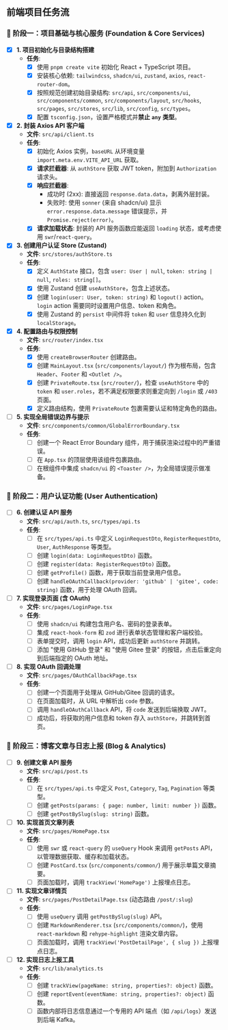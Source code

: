 ## 前端项目任务流
### 🚀 **阶段一：项目基础与核心服务 (Foundation &amp; Core Services)**

* [X] **1. 项目初始化与目录结构搭建**
  * **任务**:
    * [X] 使用 `pnpm create vite` 初始化 React + TypeScript 项目。
    * [X] 安装核心依赖: `tailwindcss`, `shadcn/ui`, `zustand`, `axios`, `react-router-dom`。
    * [X] 按照规范创建初始目录结构: `src/api`, `src/components/ui`, `src/components/common`, `src/components/layout`, `src/hooks`, `src/pages`, `src/stores`, `src/lib`, `src/config`, `src/types`。
    * [X] 配置 `tsconfig.json`，设置严格模式并**禁止** **`any`** **类型**。
* [X] **2. 封装 Axios API 客户端**
  * **文件**: `src/api/client.ts`
  * **任务**:
    * [X] 初始化 Axios 实例，`baseURL` 从环境变量 `import.meta.env.VITE_API_URL` 获取。
    * [X] **请求拦截器**: 从 `authStore` 获取 JWT token，附加到 `Authorization` 请求头。
    * [X] **响应拦截器**:
      * 成功时 (2xx): 直接返回 `response.data.data`，剥离外层封装。
      * 失败时: 使用 `sonner` (来自 shadcn/ui) 显示 `error.response.data.message` 错误提示，并 `Promise.reject(error)`。
    * [X] **请求加载状态**: 封装的 API 服务函数应能返回 `loading` 状态，或考虑使用 `swr`/`react-query`。
* [X] **3. 创建用户认证 Store (Zustand)**
  * **文件**: `src/stores/authStore.ts`
  * **任务**:
    * [X] 定义 `AuthState` 接口，包含 `user: User | null`, `token: string | null`, `roles: string[]`。
    * [X] 使用 Zustand 创建 `useAuthStore`，包含上述状态。
    * [X] 创建 `login(user: User, token: string)` 和 `logout()` action。`login` action 需要同时设置用户信息、token 和角色。
    * [X] 使用 Zustand 的 `persist` 中间件将 `token` 和 `user` 信息持久化到 `localStorage`。
* [X] **4. 配置路由与权限控制**
  * **文件**: `src/router/index.tsx`
  * **任务**:
    * [X] 使用 `createBrowserRouter` 创建路由。
    * [X] 创建 `MainLayout.tsx` (`src/components/layout/`) 作为根布局，包含 `Header`、`Footer` 和 `<Outlet />`。
    * [X] 创建 `PrivateRoute.tsx` (`src/router/`)，检查 `useAuthStore` 中的 `token` 和 `user.roles`，若不满足权限要求则重定向到 `/login` 或 `/403` 页面。
    * [X] 定义路由结构，使用 `PrivateRoute` 包裹需要认证和特定角色的路由。
* [ ] **5. 实现全局错误边界与提示**
  * **文件**: `src/components/common/GlobalErrorBoundary.tsx`
  * **任务**:
    * [ ] 创建一个 React Error Boundary 组件，用于捕获渲染过程中的严重错误。
    * [ ] 在 `App.tsx` 的顶层使用该组件包裹路由。
    * [ ] 在根组件中集成 `shadcn/ui` 的 `<Toaster />`，为全局错误提示做准备。
### 👤 **阶段二：用户认证功能 (User Authentication)**
* [ ] **6. 创建认证 API 服务**
  * **文件**: `src/api/auth.ts`, `src/types/api.ts`
  * **任务**:
    * [ ] 在 `src/types/api.ts` 中定义 `LoginRequestDto`, `RegisterRequestDto`, `User`, `AuthResponse` 等类型。
    * [ ] 创建 `login(data: LoginRequestDto)` 函数。
    * [ ] 创建 `register(data: RegisterRequestDto)` 函数。
    * [ ] 创建 `getProfile()` 函数，用于获取当前登录用户信息。
    * [ ] 创建 `handleOAuthCallback(provider: 'github' | 'gitee', code: string)` 函数，用于处理 OAuth 回调。
* [ ] **7. 实现登录页面 (含 OAuth)**
  * **文件**: `src/pages/LoginPage.tsx`
  * **任务**:
    * [ ] 使用 `shadcn/ui` 构建包含用户名、密码的登录表单。
    * [ ] 集成 `react-hook-form` 和 `zod` 进行表单状态管理和客户端校验。
    * [ ] 表单提交时，调用 `login` API，成功后更新 `authStore` 并跳转。
    * [ ] 添加 "使用 GitHub 登录" 和 "使用 Gitee 登录" 的按钮，点击后重定向到后端指定的 OAuth 地址。
* [ ] **8. 实现 OAuth 回调处理**
  * **文件**: `src/pages/OAuthCallbackPage.tsx`
  * **任务**:
    * [ ] 创建一个页面用于处理从 GitHub/Gitee 回调的请求。
    * [ ] 在页面加载时，从 URL 中解析出 `code` 参数。
    * [ ] 调用 `handleOAuthCallback` API，将 `code` 发送到后端换取 JWT。
    * [ ] 成功后，将获取的用户信息和 token 存入 `authStore`，并跳转到首页。
### 📝 **阶段三：博客文章与日志上报 (Blog &amp; Analytics)**
* [ ] **9. 创建文章 API 服务**
  * **文件**: `src/api/post.ts`
  * **任务**:
    * [ ] 在 `src/types/api.ts` 中定义 `Post`, `Category`, `Tag`, `Pagination` 等类型。
    * [ ] 创建 `getPosts(params: { page: number, limit: number })` 函数。
    * [ ] 创建 `getPostBySlug(slug: string)` 函数。
* [ ] **10. 实现首页文章列表**
  * **文件**: `src/pages/HomePage.tsx`
  * **任务**:
    * [ ] 使用 `swr` 或 `react-query` 的 `useQuery` Hook 来调用 `getPosts` API，以管理数据获取、缓存和加载状态。
    * [ ] 创建 `PostCard.tsx` (`src/components/common/`) 用于展示单篇文章摘要。
    * [ ] 页面加载时，调用 `trackView('HomePage')` 上报埋点日志。
* [ ] **11. 实现文章详情页**
  * **文件**: `src/pages/PostDetailPage.tsx` (动态路由 `/post/:slug`)
  * **任务**:
    * [ ] 使用 `useQuery` 调用 `getPostBySlug(slug)` API。
    * [ ] 创建 `MarkdownRenderer.tsx` (`src/components/common/`)，使用 `react-markdown` 和 `rehype-highlight` 渲染文章内容。
    * [ ] 页面加载时，调用 `trackView('PostDetailPage', { slug })` 上报埋点日志。
* [ ] **12. 实现日志上报工具**
  * **文件**: `src/lib/analytics.ts`
  * **任务**:
    * [ ] 创建 `trackView(pageName: string, properties?: object)` 函数。
    * [ ] 创建 `reportEvent(eventName: string, properties?: object)` 函数。
    * [ ] 函数内部将日志信息通过一个专用的 API 端点（如 `/api/logs`）发送到后端 Kafka。